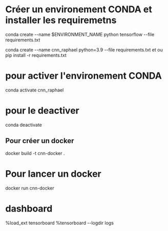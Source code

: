 # Créer un environement CONDA et installer les requiremetns
conda create --name $ENVIRONMENT_NAME python tensorflow  --file requirements.txt

conda create --name cnn_raphael python=3.9  --file requirements.txt
et ou 
pip install -r requirements.txt

# pour activer l'environement CONDA
conda activate cnn_raphael

# pour le deactiver
conda deactivate 

## Pour créer un docker 
docker build -t cnn-docker .

# Pour lancer un docker
docker run cnn-docker

# dashboard 

%load_ext tensorboard
%tensorboard --logdir logs